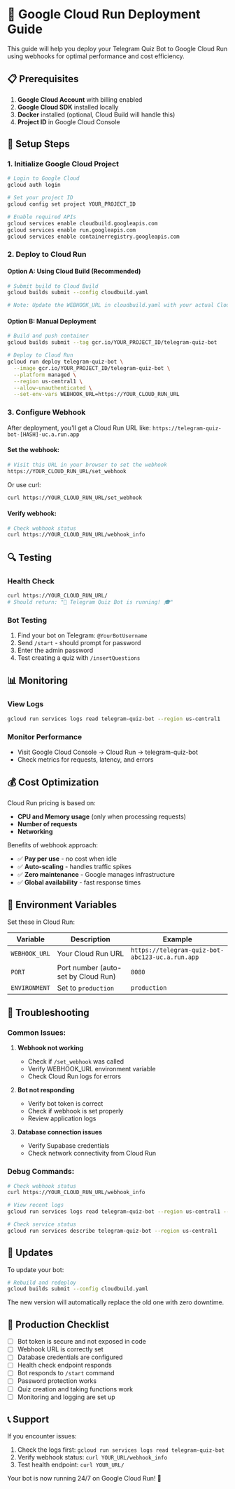 # 🚀 Google Cloud Run Deployment Guide

This guide will help you deploy your Telegram Quiz Bot to Google Cloud Run using webhooks for optimal performance and cost efficiency.

## 📋 Prerequisites

1. **Google Cloud Account** with billing enabled
2. **Google Cloud SDK** installed locally
3. **Docker** installed (optional, Cloud Build will handle this)
4. **Project ID** in Google Cloud Console

## 🔧 Setup Steps

### 1. Initialize Google Cloud Project

```bash
# Login to Google Cloud
gcloud auth login

# Set your project ID
gcloud config set project YOUR_PROJECT_ID

# Enable required APIs
gcloud services enable cloudbuild.googleapis.com
gcloud services enable run.googleapis.com
gcloud services enable containerregistry.googleapis.com
```

### 2. Deploy to Cloud Run

#### Option A: Using Cloud Build (Recommended)

```bash
# Submit build to Cloud Build
gcloud builds submit --config cloudbuild.yaml

# Note: Update the WEBHOOK_URL in cloudbuild.yaml with your actual Cloud Run URL
```

#### Option B: Manual Deployment

```bash
# Build and push container
gcloud builds submit --tag gcr.io/YOUR_PROJECT_ID/telegram-quiz-bot

# Deploy to Cloud Run
gcloud run deploy telegram-quiz-bot \
  --image gcr.io/YOUR_PROJECT_ID/telegram-quiz-bot \
  --platform managed \
  --region us-central1 \
  --allow-unauthenticated \
  --set-env-vars WEBHOOK_URL=https://YOUR_CLOUD_RUN_URL
```

### 3. Configure Webhook

After deployment, you'll get a Cloud Run URL like:
`https://telegram-quiz-bot-[HASH]-uc.a.run.app`

#### Set the webhook:

```bash
# Visit this URL in your browser to set the webhook
https://YOUR_CLOUD_RUN_URL/set_webhook
```

Or use curl:
```bash
curl https://YOUR_CLOUD_RUN_URL/set_webhook
```

#### Verify webhook:

```bash
# Check webhook status
curl https://YOUR_CLOUD_RUN_URL/webhook_info
```

## 🔍 Testing

### Health Check
```bash
curl https://YOUR_CLOUD_RUN_URL/
# Should return: "🤖 Telegram Quiz Bot is running! 🎓"
```

### Bot Testing
1. Find your bot on Telegram: `@YourBotUsername`
2. Send `/start` - should prompt for password
3. Enter the admin password
4. Test creating a quiz with `/insertQuestions`

## 📊 Monitoring

### View Logs
```bash
gcloud run services logs read telegram-quiz-bot --region us-central1
```

### Monitor Performance
- Visit Google Cloud Console → Cloud Run → telegram-quiz-bot
- Check metrics for requests, latency, and errors

## 💰 Cost Optimization

Cloud Run pricing is based on:
- **CPU and Memory usage** (only when processing requests)
- **Number of requests**
- **Networking**

Benefits of webhook approach:
- ✅ **Pay per use** - no cost when idle
- ✅ **Auto-scaling** - handles traffic spikes
- ✅ **Zero maintenance** - Google manages infrastructure
- ✅ **Global availability** - fast response times

## 🔧 Environment Variables

Set these in Cloud Run:

| Variable | Description | Example |
|----------|-------------|---------|
| `WEBHOOK_URL` | Your Cloud Run URL | `https://telegram-quiz-bot-abc123-uc.a.run.app` |
| `PORT` | Port number (auto-set by Cloud Run) | `8080` |
| `ENVIRONMENT` | Set to `production` | `production` |

## 🚨 Troubleshooting

### Common Issues:

1. **Webhook not working**
   - Check if `/set_webhook` was called
   - Verify WEBHOOK_URL environment variable
   - Check Cloud Run logs for errors

2. **Bot not responding**
   - Verify bot token is correct
   - Check if webhook is set properly
   - Review application logs

3. **Database connection issues**
   - Verify Supabase credentials
   - Check network connectivity from Cloud Run

### Debug Commands:

```bash
# Check webhook status
curl https://YOUR_CLOUD_RUN_URL/webhook_info

# View recent logs
gcloud run services logs read telegram-quiz-bot --region us-central1 --limit 50

# Check service status
gcloud run services describe telegram-quiz-bot --region us-central1
```

## 🔄 Updates

To update your bot:

```bash
# Rebuild and redeploy
gcloud builds submit --config cloudbuild.yaml
```

The new version will automatically replace the old one with zero downtime.

## 🎯 Production Checklist

- [ ] Bot token is secure and not exposed in code
- [ ] Webhook URL is correctly set
- [ ] Database credentials are configured
- [ ] Health check endpoint responds
- [ ] Bot responds to `/start` command
- [ ] Password protection works
- [ ] Quiz creation and taking functions work
- [ ] Monitoring and logging are set up

## 📞 Support

If you encounter issues:
1. Check the logs first: `gcloud run services logs read telegram-quiz-bot`
2. Verify webhook status: `curl YOUR_URL/webhook_info`
3. Test health endpoint: `curl YOUR_URL/`

Your bot is now running 24/7 on Google Cloud Run! 🎉
